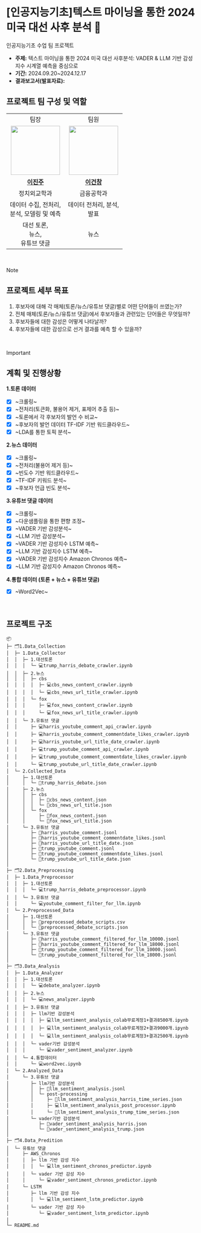 # [인공지능기초]텍스트 마이닝을 통한 2024 미국 대선 사후 분석 🗽
인공지능기초 수업 팀 프로젝트

- **주제:** 텍스트 마이닝을 통한 2024 미국 대선 사후분석: VADER & LLM 기반 감성지수 시계열 예측을 중심으로
- **기간:** 2024.09.20~2024.12.17
- **결과보고서(발표자료):** 

 ## 프로젝트 팀 구성 및 역할
 <table style="width: 100%;">
<tr>
    <td align="center">팀장</td>
    <td align="center">팀원</td>
</tr>
<tr>
    <td align="center" style="width: 49%;"><img src="https://github.com/user-attachments/assets/78868fa7-c861-4e3a-a097-5503c1001c90" width="130px;" alt=""></a></td>
    <td align="center" style="width: 49%;"><img src="https://github.com/user-attachments/assets/d8708571-59fa-4d4c-b70a-12ba24b93d4b" width="130px;" alt=""></a></td>
</tr>
<tr>
    <td align="center"><a href="https://github.com/PearlLeeCode"><b>이진주</b></a></td>
    <td align="center"><a href=""><b>이건창</b></a></td>
</tr>
<tr>
    <td align="center">정치외교학과</td>
    <td align="center">금융공학과</td>
</tr>
<tr> 
    <td align="center">데이터 수집, 전처리,<br>분석, 모델링 및 예측</td>
    <td align="center">데이터 전처리, 분석,<br>발표</td>
</tr> 
<tr> 
    <td align="center">대선 토론,<br>뉴스,<br>유튜브 댓글</td>
    <td align="center">뉴스</td>
</tr> 
</table>
<br>
 
> [!NOTE]
> ## 프로젝트 세부 목표
> 1. 후보자에 대해 각 매체(토론/뉴스/유튜브 댓글)별로 어떤 단어들이 쓰였는가?
> 2. 전체 매체(토론/뉴스/유튜브 댓글)에서 후보자들과 관련있는 단어들은 무엇일까?
> 3. 후보자들에 대한 감성은 어떻게 나타날까?
> 4. 후보자들에 대한 감성으로 선거 결과를 예측 할 수 있을까? 

<br>

> [!IMPORTANT]
> ## 계획 및 진행상황
> **1.토론 데이터**
> - [X] ~크롤링~
> - [X] ~전처리(토큰화, 불용어 제거, 표제어 추출 등)~
> - [X] ~토론에서 각 후보자의 발언 수 비교~
> - [X] ~후보자의 발언 데이터 TF-IDF 기반 워드클라우드~
> - [X] ~LDA를 통한 토픽 분석~
> 
> **2.뉴스 데이터**
> - [X] ~크롤링~
> - [X] ~전처리(불용어 제거 등)~
> - [X] ~빈도수 기반 워드클라우드~
> - [X] ~TF-IDF 키워드 분석~
> - [X] ~후보자 언급 빈도 분석~
> 
> **3.유튜브 댓글 데이터**
> - [X] ~크롤링~
> - [X] ~다운샘플링을 통한 편향 조정~
> - [X] ~VADER 기반 감성분석~
> - [X] ~LLM 기반 감성분석~
> - [X] ~VADER 기반 감성지수 LSTM 예측~
> - [X] ~LLM 기반 감성지수 LSTM  예측~
> - [X] ~VADER 기반 감성지수 Amazon Chronos 예측~
> - [X] ~LLM 기반 감성지수 Amazon Chronos 예측~
> 
> **4.통합 데이터 (토론 + 뉴스 + 유튜브 댓글)**
> - [X] ~Word2Vec~


<br>


## 프로젝트 구조

```
📦 
├─ 🗂️1.Data_Collection
│  ├─ 1.Data_Collector
│  │  ├─ 1.대선토론
│  │  │  └─ 💻trump_harris_debate_crawler.ipynb
│  │  ├─ 2.뉴스
│  │  │  ├─ cbs
│  │  │  │  ├─ 💻cbs_news_content_crawler.ipynb
│  │  │  │  └─ 💻cbs_news_url_title_crawler.ipynb
│  │  │  └─ fox
│  │  │     ├─ 💻fox_news_content_crawler.ipynb
│  │  │     └─ 💻fox_news_url_title_crawler.ipynb
│  │  └─ 3.유튜브 댓글
│  │     ├─ 💻harris_youtube_comment_api_crawler.ipynb
│  │     ├─ 💻harris_youtube_comment_commentdate_likes_crawler.ipynb
│  │     ├─ 💻harris_youtube_url_title_date_crawler.ipynb
│  │     ├─ 💻trump_youtube_comment_api_crawler.ipynb
│  │     ├─ 💻trump_youtube_comment_commentdate_likes_crawler.ipynb
│  │     └─ 💻trump_youtube_url_title_date_crawler.ipynb
│  └─ 2.Collected_Data
│     ├─ 1.대선토론
│     │  └─ 📄trump_harris_debate.json
│     ├─ 2.뉴스
│     │  ├─ cbs
│     │  │  ├─ 📄cbs_news_content.json
│     │  │  └─ 📄cbs_news_url_title.json
│     │  └─ fox
│     │     ├─ 📄fox_news_content.json
│     │     └─ 📄fox_news_url_title.json
│     └─ 3.유튜브 댓글
│        ├─ 📄harris_youtube_comment.jsonl
│        ├─ 📄harris_youtube_comment_commentdate_likes.jsonl
│        ├─ 📄harris_youtube_url_title_date.json
│        ├─ 📄trump_youtube_comment.jsonl
│        ├─ 📄trump_youtube_comment_commentdate_likes.jsonl
│        └─ 📄trump_youtube_url_title_date.json
│
├─ 🗂️2.Data_Preprocessing
│  ├─ 1.Data_Preprocessor
│  │  ├─ 1.대선토론
│  │  │  └─ 💻trump_harris_debate_preprocessor.ipynb
│  │  └─ 3.유튜브 댓글
│  │     └─ 💻youtube_comment_filter_for_llm.ipynb
│  └─ 2.Preprocessed_Data
│     ├─ 1.대선토론
│     │  ├─ 📄preprocessed_debate_scripts.csv
│     │  └─ 📄preprocessed_debate_scripts.json
│     └─ 3.유튜브 댓글
│        ├─ 📄harris_youtube_comment_filtered_for_llm_10000.jsonl
│        ├─ 📄harris_youtube_comment_filtered_for_llm_18000.jsonl
│        ├─ 📄trump_youtube_comment_filtered_for_llm_10000.jsonl
│        └─ 📄trump_youtube_comment_filtered_for_llm_18000.jsonl
│
├─ 🗂️3.Data_Analysis
│  ├─ 1.Data_Analyzer
│  │  ├─ 1.대선토론
│  │  │  └─ 💻debate_analyzer.ipynb
│  │  ├─ 2.뉴스
│  │  │  └─ 💻news_analyzer.ipynb
│  │  ├─ 3.유튜브 댓글
│  │  │  ├─ llm기반 감성분석
│  │  │  │  ├─ 💻llm_sentiment_analysis_colab무료계정1+결과8500개.ipynb
│  │  │  │  ├─ 💻llm_sentiment_analysis_colab무료계정2+결과9000개.ipynb
│  │  │  │  └─ 💻llm_sentiment_analysis_colab무료계정3+결과2500개.ipynb
│  │  │  └─ vader기반 감성분석
│  │  │     └─ 💻vader_sentiment_analyzer.ipynb
│  │  └─ 4.통합데이터
│  │     └─ 💻word2vec.ipynb
│  └─ 2.Analyzed_Data
│     └─ 3.유튜브 댓글
│        ├─ llm기반 감성분석
│        │  ├─ 📄llm_sentiment_analysis.jsonl
│        │  └─ post-processing
│        │     ├─ 📄llm_sentiment_analysis_harris_time_series.json
│        │     ├─ 💻llm_sentiment_analysis_post_processor.ipynb
│        │     └─ 📄llm_sentiment_analysis_trump_time_series.json
│        └─ vader기반 감성분석
│           ├─ 📄vader_sentiment_analysis_harris.json
│           └─ 📄vader_sentiment_analysis_trump.json
│
├─ 🗂️4.Data_Predition
│  └─ 유튜브 댓글
│     ├─ AWS_Chronos
│     │  ├─ llm 기반 감성 지수
│     │  │  └─ 💻llm_sentiment_chronos_predictor.ipynb
│     │  └─ vader 기반 감성 지수
│     │     └─ 💻vader_sentiment_chronos_predictor.ipynb
│     └─ LSTM
│        ├─ llm 기반 감성 지수
│        │  └─ 💻llm_sentiment_lstm_predictor.ipynb
│        └─ vader 기반 감성 지수
│           └─ 💻vader_sentiment_lstm_predictor.ipynb
│
└─ README.md
```
